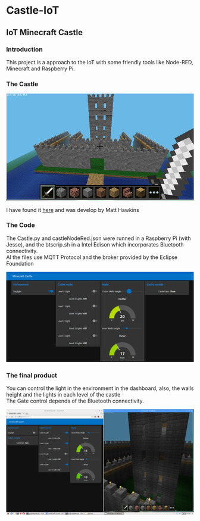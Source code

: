 # Castle-IoT

<h2>IoT Minecraft Castle </h2>

<h3>Introduction</h3>

This project is a approach to the IoT with some friendly tools like Node-RED, Minecraft and Raspberry Pi.

<h3> The Castle </h3>

<img src="https://github.com/cyaelcastro/Castle-IoT/blob/master/images/castle.png" alt="Castle Minecraft">

I have found it <a href="https://www.raspberrypi-spy.co.uk/2014/06/building-a-castle-in-minecraft-with-python/">here</a> and was develop by Matt Hawkins

<h3> The Code</h3>

The Castle.py and castleNodeRed.json were runned in a Raspberry Pi (with Jesse), and the btscrip.sh in a Intel Edison which incorporates Bluetooth connectivity. <br>
Al the files use MQTT Protocol and the broker provided by the Eclipse Foundation


<img src="https://github.com/cyaelcastro/Castle-IoT/blob/master/images/Node%20Red%20Dashboard.png" alt="Castle Node-Red Dashboard">

<h3> The final product </h3>

You can control the light in the environment in the dashboard, also, the walls height and the lights in each level of the castle
<br>
The Gate control depends of the Bluetooth connectivity.

<img src="https://github.com/cyaelcastro/Castle-IoT/blob/master/images/castledash.png" alt="Castle with Dashboard">

